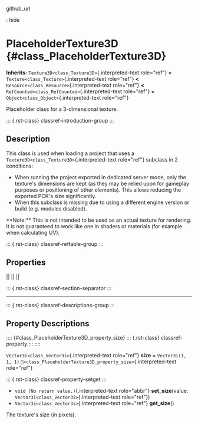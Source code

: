 github_url

:   hide

# PlaceholderTexture3D {#class_PlaceholderTexture3D}

**Inherits:** `Texture3D<class_Texture3D>`{.interpreted-text role="ref"}
**\<** `Texture<class_Texture>`{.interpreted-text role="ref"} **\<**
`Resource<class_Resource>`{.interpreted-text role="ref"} **\<**
`RefCounted<class_RefCounted>`{.interpreted-text role="ref"} **\<**
`Object<class_Object>`{.interpreted-text role="ref"}

Placeholder class for a 3-dimensional texture.

::: {.rst-class}
classref-introduction-group
:::

## Description

This class is used when loading a project that uses a
`Texture3D<class_Texture3D>`{.interpreted-text role="ref"} subclass in 2
conditions:

- When running the project exported in dedicated server mode, only the
  texture\'s dimensions are kept (as they may be relied upon for
  gameplay purposes or positioning of other elements). This allows
  reducing the exported PCK\'s size significantly.
- When this subclass is missing due to using a different engine version
  or build (e.g. modules disabled).

\*\*Note:\*\* This is not intended to be used as an actual texture for
rendering. It is not guaranteed to work like one in shaders or materials
(for example when calculating UV).

::: {.rst-class}
classref-reftable-group
:::

## Properties

||
||
||

::: {.rst-class}
classref-section-separator
:::

------------------------------------------------------------------------

::: {.rst-class}
classref-descriptions-group
:::

## Property Descriptions

:::: {#class_PlaceholderTexture3D_property_size}
::: {.rst-class}
classref-property
:::
::::

`Vector3i<class_Vector3i>`{.interpreted-text role="ref"} **size** =
`Vector3i(1, 1, 1)`
`🔗<class_PlaceholderTexture3D_property_size>`{.interpreted-text
role="ref"}

::: {.rst-class}
classref-property-setget
:::

- `void (No return value.)`{.interpreted-text role="abbr"}
  **set_size**(value: `Vector3i<class_Vector3i>`{.interpreted-text
  role="ref"})
- `Vector3i<class_Vector3i>`{.interpreted-text role="ref"}
  **get_size**()

The texture\'s size (in pixels).
